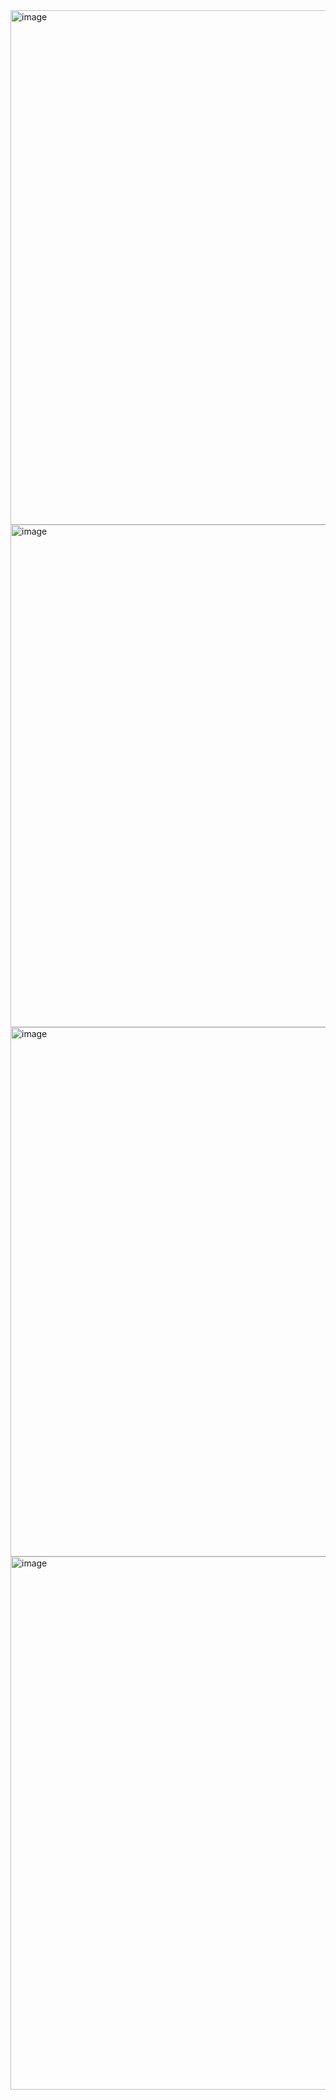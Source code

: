 <img width="1394" height="823" alt="image" src="https://github.com/user-attachments/assets/5e32c7ef-22e7-4be6-b5aa-a839129d0e4b" />
<img width="1369" height="804" alt="image" src="https://github.com/user-attachments/assets/43a8dcf0-21ee-427a-be76-957966cc8e9e" />
<img width="1367" height="847" alt="image" src="https://github.com/user-attachments/assets/898e1084-20ad-4356-a248-4b3f2b518d8c" />
<img width="1366" height="853" alt="image" src="https://github.com/user-attachments/assets/a0610ff8-b8dc-421e-b73d-a4da915bfd58" />

